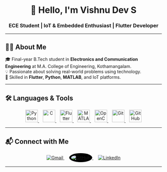 <h1 align="center">👋 Hello, I'm Vishnu Dev S</h1>
<h3 align="center">ECE Student | IoT & Embedded Enthusiast | Flutter Developer</h3>

---

## 🧑‍💼 About Me

🎓 Final-year B.Tech student in **Electronics and Communication Engineering** at M.A. College of Engineering, Kothamangalam.  
💡 Passionate about solving real-world problems using technology.  
🔧 Skilled in **Flutter**, **Python**, **MATLAB**, and IoT platforms.  


---

## 🛠️ Languages & Tools

<p align="center">
  <a href="https://www.python.org/" target="_blank" title="Python">
    <img src="https://cdn.jsdelivr.net/gh/devicons/devicon/icons/python/python-original.svg" width="40" alt="Python"/>
  </a>
  &nbsp;&nbsp;
  <a href="https://en.cppreference.com/w/c" target="_blank" title="C Language">
    <img src="https://cdn.jsdelivr.net/gh/devicons/devicon/icons/c/c-original.svg" width="40" alt="C"/>
  </a>
  &nbsp;&nbsp;
  <a href="https://flutter.dev/" target="_blank" title="Flutter">
    <img src="https://cdn.jsdelivr.net/gh/devicons/devicon/icons/flutter/flutter-original.svg" width="40" alt="Flutter"/>
  </a>
  &nbsp;&nbsp;
  <a href="https://www.mathworks.com/products/matlab.html" target="_blank" title="MATLAB">
    <img src="https://cdn.jsdelivr.net/gh/devicons/devicon/icons/matlab/matlab-original.svg" width="40" alt="MATLAB"/>
  </a>
  &nbsp;&nbsp;
  <a href="https://opencv.org/" target="_blank" title="OpenCV">
    <img src="https://cdn.jsdelivr.net/gh/devicons/devicon/icons/opencv/opencv-original.svg" width="40" alt="OpenCV"/>
  </a>
  &nbsp;&nbsp;
  <a href="https://git-scm.com/" target="_blank" title="Git">
    <img src="https://cdn.jsdelivr.net/gh/devicons/devicon/icons/git/git-original.svg" width="40" alt="Git"/>
  </a>
  &nbsp;&nbsp;
  <a href="https://github.com/" target="_blank" title="GitHub">
    <img src="https://cdn.jsdelivr.net/gh/devicons/devicon/icons/github/github-original.svg" width="40" alt="GitHub"/>
  </a>
</p>

---

## 📬 Connect with Me

<p align="center">
  <a href="mailto:vishnusdev2003@gmail.com" target="_blank">
    <img src="https://img.icons8.com/fluency/48/gmail-new.png" alt="Gmail" title="Gmail"/>
  </a>
  &nbsp;&nbsp;&nbsp;
  <a href="https://github.com/vishnu-s-dev" target="_blank">
    <img src="https://img.icons8.com/ios-glyphs/48/ffffff/github.png" alt="GitHub" title="GitHub" style="background:#000; border-radius:50%; padding:6px;"/>
  </a>
  &nbsp;&nbsp;&nbsp;
  <a href="https://www.linkedin.com/in/vishnusdev/" target="_blank">
    <img src="https://img.icons8.com/fluency/48/linkedin.png" alt="LinkedIn" title="LinkedIn"/>
  </a>
</p>

---
